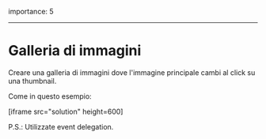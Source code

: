 importance: 5

---

# Galleria di immagini

Creare una galleria di immagini dove l'immagine principale cambi al click su una thumbnail.

Come in questo esempio:

[iframe src="solution" height=600]

P.S.: Utilizzate event delegation.
